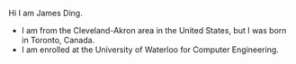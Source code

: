 Hi I am James Ding.
- I am from the Cleveland-Akron area in the United States, but I was born in Toronto, Canada.
- I am enrolled at the University of Waterloo for Computer Engineering.
